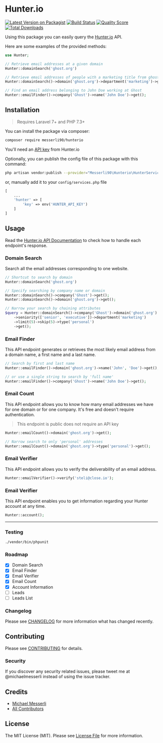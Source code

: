 # Hunter.io

[![Latest Version on Packagist](https://img.shields.io/packagist/v/messerli90/hunterio.svg?style=flat-square)](https://packagist.org/packages/messerli90/hunterio)
[![Build Status](https://img.shields.io/travis/messerli90/hunterio/main.svg?style=flat-square)](https://travis-ci.org/messerli90/hunterio)
[![Quality Score](https://img.shields.io/scrutinizer/g/messerli90/hunterio.svg?style=flat-square)](https://scrutinizer-ci.com/g/messerli90/hunterio)
[![Total Downloads](https://img.shields.io/packagist/dt/messerli90/hunterio.svg?style=flat-square)](https://packagist.org/packages/messerli90/hunterio)

Using this package you can easily query the [Hunter.io](https://hunter.io/) API.

Here are some examples of the provided methods:

```php
use Hunter;

// Retrieve email addresses at a given domain
Hunter::domainSearch('ghost.org')

// Retrieve email addresses of people with a marketing title from ghost.org
Hunter::domainSearch()->domain('ghost.org')->department('marketing')->get();

// Find an email address belonging to John Doe working at Ghost
Hunter::emailFinder()->company('Ghost')->name('John Doe')->get();
```

## Installation

> Requires Laravel 7+ and PHP 7.3+

You can install the package via composer:

```bash
composer require messerli90/hunterio
```

You'll need an [API key](https://hunter.io/api) from Hunter.io

Optionally, you can publish the config file of this package with this command:

```bash
php artisan vendor:publish --provider="Messerli90\Hunterio\HunterServiceProvider"
```

or, manually add it to your `config/services.php` file

```php
[
    ...
    'hunter' => [
        'key' => env('HUNTER_API_KEY')
    ]
]
```

## Usage

Read the [Hunter.io API Documentation](https://hunter.io/api-documentation/v2) to check how to handle each endpoint's response.

### Domain Search

Search all the email addresses corresponding to one website.

```php
// Shortcut to search by domain
Hunter::domainSearch('ghost.org')

// Specify searching by company name or domain
Hunter::domainSearch()->company('Ghost')->get();
Hunter::domainSearch()->domain('ghost.org')->get();

// Narrow your search by chaining attributes
$query = Hunter::domainSearch()->company('Ghost')->domain('ghost.org')
    ->seniority(['senior', 'executive'])->department('marketing')
    ->limit(5)->skip(5)->type('personal')
    ->get();
```

### Email Finder

This API endpoint generates or retrieves the most likely email address from a domain name, a first name and a last name.

```php
// Search by first and last name
Hunter::emailFinder()->domain('ghost.org')->name('John', 'Doe')->get();

// or use a single string to search by 'full name'
Hunter::emailFinder()->company('Ghost')->name('John Doe')->get();
```

### Email Count

This API endpoint allows you to know how many email addresses we have for one domain or for one company. It's free and doesn't require authentication.

> This endpoint is public does not require an API key

```php
Hunter::emailCount()->domain('ghost.org')->get();

// Narrow search to only 'personal' addresses
Hunter::emailCount()->domain('ghost.org')->type('personal')->get();
```

### Email Verifier

This API endpoint allows you to verify the deliverability of an email address.

```php
Hunter::emailVerifier()->verify('steli@close.io');
```

### Email Verifier

This API endpoint enables you to get information regarding your Hunter account at any time.

```php
Hunter::account();
```

---

### Testing

```bash
./vendor/bin/phpunit
```

### Roadmap

-   [x] Domain Search
-   [x] Email Finder
-   [x] Email Verifier
-   [x] Email Count
-   [x] Account Information
-   [ ] Leads
-   [ ] Leads List

### Changelog

Please see [CHANGELOG](CHANGELOG.md) for more information what has changed recently.

## Contributing

Please see [CONTRIBUTING](CONTRIBUTING.md) for details.

### Security

If you discover any security related issues, please tweet me at @michaelmesserli instead of using the issue tracker.

## Credits

-   [Michael Messerli](https://github.com/messerli90)
-   [All Contributors](../../contributors)

## License

The MIT License (MIT). Please see [License File](LICENSE.md) for more information.
